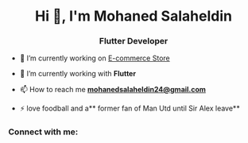 <h1 align="center">Hi 👋, I'm Mohaned Salaheldin</h1>
<h3 align="center">Flutter Developer</h3>

- 🔭 I’m currently working on [E-commerce Store](https://github.com/mohanedSalaheldin/e-commerce.git)

- 🌱 I’m currently working with **Flutter**

- 📫 How to reach me **mohanedsalaheldin24@gmail.com**

- ⚡ love foodball and a** former fan of Man Utd until Sir Alex leave**

<h3 align="left">Connect with me:</h3>
<p align="left">
</p>
